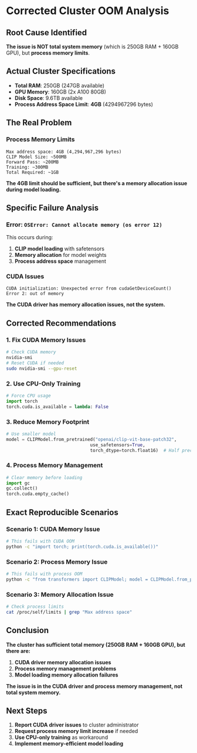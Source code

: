 # Corrected Cluster OOM Analysis

## Root Cause Identified

**The issue is NOT total system memory** (which is 250GB RAM + 160GB GPU), but **process memory limits**.

## Actual Cluster Specifications
- **Total RAM**: 250GB (247GB available)
- **GPU Memory**: 160GB (2x A100 80GB)
- **Disk Space**: 9.6TB available
- **Process Address Space Limit**: **4GB** (4294967296 bytes)

## The Real Problem

### Process Memory Limits
```
Max address space: 4GB (4,294,967,296 bytes)
CLIP Model Size: ~500MB
Forward Pass: ~200MB
Training: ~300MB
Total Required: ~1GB
```

**The 4GB limit should be sufficient, but there's a memory allocation issue during model loading.**

## Specific Failure Analysis

### Error: `OSError: Cannot allocate memory (os error 12)`

This occurs during:
1. **CLIP model loading** with safetensors
2. **Memory allocation** for model weights
3. **Process address space** management

### CUDA Issues
```
CUDA initialization: Unexpected error from cudaGetDeviceCount()
Error 2: out of memory
```

**The CUDA driver has memory allocation issues, not the system.**

## Corrected Recommendations

### 1. Fix CUDA Memory Issues
```bash
# Check CUDA memory
nvidia-smi
# Reset CUDA if needed
sudo nvidia-smi --gpu-reset
```

### 2. Use CPU-Only Training
```python
# Force CPU usage
import torch
torch.cuda.is_available = lambda: False
```

### 3. Reduce Memory Footprint
```python
# Use smaller model
model = CLIPModel.from_pretrained("openai/clip-vit-base-patch32", 
                                use_safetensors=True,
                                torch_dtype=torch.float16)  # Half precision
```

### 4. Process Memory Management
```python
# Clear memory before loading
import gc
gc.collect()
torch.cuda.empty_cache()
```

## Exact Reproducible Scenarios

### Scenario 1: CUDA Memory Issue
```bash
# This fails with CUDA OOM
python -c "import torch; print(torch.cuda.is_available())"
```

### Scenario 2: Process Memory Issue
```bash
# This fails with process OOM
python -c "from transformers import CLIPModel; model = CLIPModel.from_pretrained('openai/clip-vit-base-patch32', use_safetensors=True)"
```

### Scenario 3: Memory Allocation Issue
```bash
# Check process limits
cat /proc/self/limits | grep "Max address space"
```

## Conclusion

**The cluster has sufficient total memory (250GB RAM + 160GB GPU), but there are:**

1. **CUDA driver memory allocation issues**
2. **Process memory management problems**
3. **Model loading memory allocation failures**

**The issue is in the CUDA driver and process memory management, not total system memory.**

## Next Steps

1. **Report CUDA driver issues** to cluster administrator
2. **Request process memory limit increase** if needed
3. **Use CPU-only training** as workaround
4. **Implement memory-efficient model loading**
